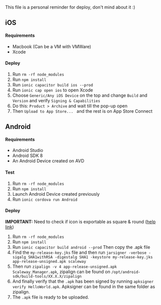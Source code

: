 This file is a personal reminder for deploy, don't mind about it :)

## iOS

#### Requirements

- Macbook (Can be a VM with VMWare)
- Xcode

#### Deploy

1. Run `rm -rf node_modules`
2. Run `npm install`
3. Run `ionic capacitor build ios --prod`
4. Run `ionic cap open ios` to open Xcode
5. Choose `Generic/Any iOS Device` on the top and change `Build` and `Version` and verify `Signing & Capabilities`
6. Do this: `Product > Archive` and wait till the pop-up open
7. Then `Upload to App Store... ` and the rest is on App Store Connect

## Android

#### Requirements

- Android Studio
- Android SDK 8
- An Android Device created on AVD

#### Test

1. Run `rm -rf node_modules`
2. Run `npm install`
3. Launch Android Device created previously
4. Run `ionic cordova run Android`

#### Deploy

<b>IMPORTANT:</b> Need to check if icon is exportable as square & round ([help link](https://stackoverflow.com/questions/47523610/android-oreo-how-do-i-set-adaptive-icons-in-cordova))

1. Run `rm -rf node_modules`
2. Run `npm install`
3. Run `ionic capacitor build android --prod` Then copy the .apk file
4. Find the `my-release-key.jks` file and then run `jarsigner -verbose -sigalg SHA1withRSA -digestalg SHA1 -keystore my-release-key.jks app-release-unsigned.apk scaleway`
5. Then run `zipalign -v 4 app-release-unsigned.apk Scaleway_Manager.apk`, zipalign can be found on `/opt/android-sdk/build-tools/XX.X.X/zipalign`
6. And finally verify that the `.apk` has been signed by running `apksigner verify HelloWorld.apk`. Apksigner can be found in the same folder as zipalign.
7. The `.apk` file is ready to be uploaded.
